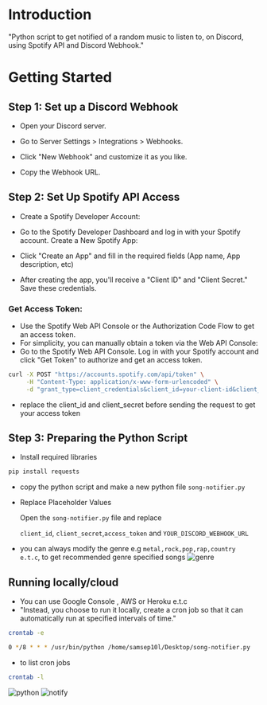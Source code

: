 
# Introduction

"Python script to get notified of a random music to listen to, on Discord, using Spotify API and Discord Webhook."

# Getting Started


## Step 1: Set up a Discord Webhook
* Open your Discord server.

* Go to Server Settings > Integrations > Webhooks.

* Click "New Webhook" and customize it as you like.

* Copy the Webhook URL.

## Step 2: Set Up Spotify API Access
* Create a Spotify Developer Account:

* Go to the Spotify Developer Dashboard and log in with your Spotify account.
  Create a New Spotify App:

* Click "Create an App" and fill in the required fields (App name, App   description, etc)
* After creating the app, you'll receive a "Client ID" and "Client Secret." Save these credentials.
### Get Access Token:

* Use the Spotify Web API Console or the Authorization Code Flow to get an access token.
* For simplicity, you can manually obtain a token via the Web API Console:
* Go to the Spotify Web API Console.
  Log in with your Spotify account and click "Get Token" to authorize and get an   access token.

```sh
curl -X POST "https://accounts.spotify.com/api/token" \
     -H "Content-Type: application/x-www-form-urlencoded" \
     -d "grant_type=client_credentials&client_id=your-client-id&client_secret=your-client-secret"

```
* replace the client_id and client_secret before sending the request to get your access token

## Step 3: Preparing the Python Script
* Install required libraries 

```sh
pip install requests
```
* copy the python script and make a new python file `song-notifier.py`


* Replace Placeholder Values

  Open the `song-notifier.py` file and replace

  `client_id`, `client_secret`,`access_token` and 
  `YOUR_DISCORD_WEBHOOK_URL`

* you can always modify the genre e.g `metal,rock,pop,rap,country e.t.c`, to get recommended genre specified songs
![genre](https://github.com/user-attachments/assets/dc172486-8e65-43f3-97d8-2014b7e201f1)



## Running locally/cloud

* You can use Google Console , AWS or Heroku e.t.c
* "Instead, you choose to run it locally, create a cron job so that it can automatically run at specified intervals of time."

```sh
crontab -e
```
```sh
0 */8 * * * /usr/bin/python /home/samsep10l/Desktop/song-notifier.py
```

* to list cron jobs
```sh
crontab -l
```
![python](https://github.com/user-attachments/assets/1e63fbe7-f187-4801-9fad-63be961d68bd)
![notify](https://github.com/user-attachments/assets/ec5031e7-aeab-46e0-a6f0-4d5d03ba8e48)




